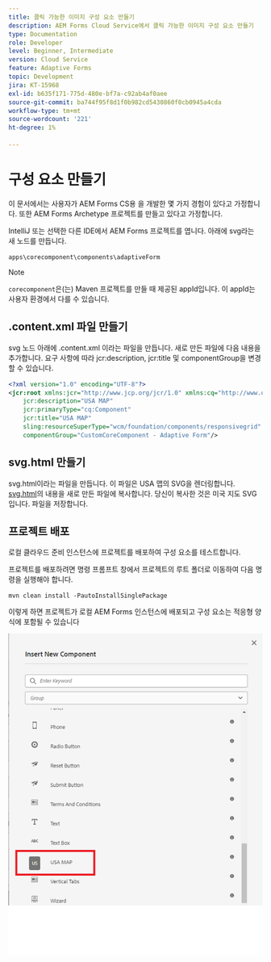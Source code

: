 ```yaml
---
title: 클릭 가능한 이미지 구성 요소 만들기
description: AEM Forms Cloud Service에서 클릭 가능한 이미지 구성 요소 만들기
type: Documentation
role: Developer
level: Beginner, Intermediate
version: Cloud Service
feature: Adaptive Forms
topic: Development
jira: KT-15968
exl-id: b635f171-775d-480e-bf7a-c92ab4af0aee
source-git-commit: ba744f95f8d1f0b982cd5430860f0cb0945a4cda
workflow-type: tm+mt
source-wordcount: '221'
ht-degree: 1%

---
```


# 구성 요소 만들기

이 문서에서는 사용자가 AEM Forms CS용 을 개발한 몇 가지 경험이 있다고 가정합니다. 또한 AEM Forms Archetype 프로젝트를 만들고 있다고 가정합니다.

IntelliJ 또는 선택한 다른 IDE에서 AEM Forms 프로젝트를 엽니다. 아래에 svg라는 새 노드를 만듭니다.

```
apps\corecomponent\components\adaptiveForm
```

>[!NOTE]
>
> ``corecomponent``은(는) Maven 프로젝트를 만들 때 제공된 appId입니다. 이 appId는 사용자 환경에서 다를 수 있습니다.


## .content.xml 파일 만들기

svg 노드 아래에 .content.xml 이라는 파일을 만듭니다. 새로 만든 파일에 다음 내용을 추가합니다. 요구 사항에 따라 jcr:description, jcr:title 및 componentGroup을 변경할 수 있습니다.

```xml
<?xml version="1.0" encoding="UTF-8"?>
<jcr:root xmlns:jcr="http://www.jcp.org/jcr/1.0" xmlns:cq="http://www.day.com/jcr/cq/1.0" xmlns:sling="http://sling.apache.org/jcr/sling/1.0"
    jcr:description="USA MAP"
    jcr:primaryType="cq:Component"
    jcr:title="USA MAP"
    sling:resourceSuperType="wcm/foundation/components/responsivegrid"
    componentGroup="CustomCoreComponent - Adaptive Form"/>
```

## svg.html 만들기

svg.html이라는 파일을 만듭니다. 이 파일은 USA 맵의 SVG을 렌더링합니다. [svg.html](assets/svg.html)의 내용을 새로 만든 파일에 복사합니다. 당신이 복사한 것은 미국 지도 SVG입니다. 파일을 저장합니다.

## 프로젝트 배포

로컬 클라우드 준비 인스턴스에 프로젝트를 배포하여 구성 요소를 테스트합니다.

프로젝트를 배포하려면 명령 프롬프트 창에서 프로젝트의 루트 폴더로 이동하여 다음 명령을 실행해야 합니다.

```
mvn clean install -PautoInstallSinglePackage
```

이렇게 하면 프로젝트가 로컬 AEM Forms 인스턴스에 배포되고 구성 요소는 적응형 양식에 포함될 수 있습니다

![usa-map](./assets/usa-map.png)
